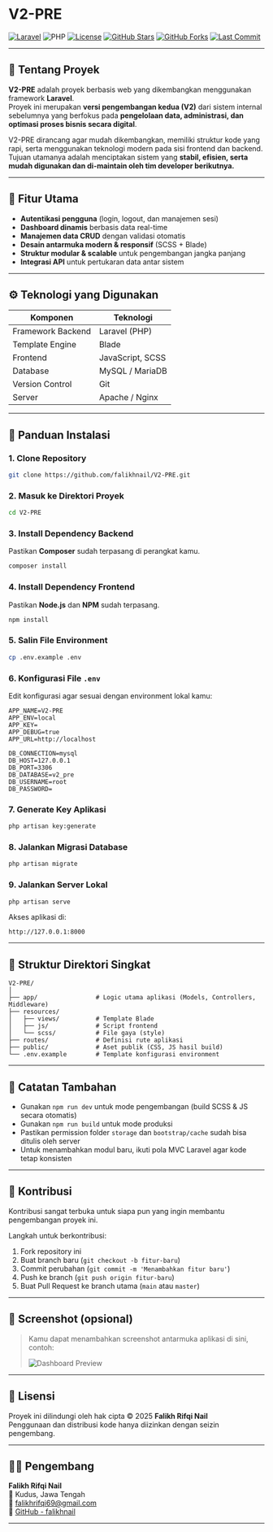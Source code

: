 # V2-PRE

[![Laravel](https://img.shields.io/badge/Laravel-11.x-FF2D20?logo=laravel&logoColor=white)](https://laravel.com)
![PHP](https://img.shields.io/badge/PHP->=8.1-777BB4?logo=php&logoColor=white)
[![License](https://img.shields.io/badge/License-Private-red.svg)](#-lisensi)
[![GitHub Stars](https://img.shields.io/github/stars/falikhnail/V2-PRE.svg?style=social)](https://github.com/falikhnail/V2-PRE/stargazers)
[![GitHub Forks](https://img.shields.io/github/forks/falikhnail/V2-PRE.svg?style=social)](https://github.com/falikhnail/V2-PRE/network/members)
[![Last Commit](https://img.shields.io/github/last-commit/falikhnail/V2-PRE?color=brightgreen)](https://github.com/falikhnail/V2-PRE/commits/main)

---

## 📘 Tentang Proyek

**V2-PRE** adalah proyek berbasis web yang dikembangkan menggunakan framework **Laravel**.  
Proyek ini merupakan **versi pengembangan kedua (V2)** dari sistem internal sebelumnya yang berfokus pada **pengelolaan data, administrasi, dan optimasi proses bisnis secara digital**.  

V2-PRE dirancang agar mudah dikembangkan, memiliki struktur kode yang rapi, serta menggunakan teknologi modern pada sisi frontend dan backend.  
Tujuan utamanya adalah menciptakan sistem yang **stabil, efisien, serta mudah digunakan dan di-maintain oleh tim developer berikutnya.**

---

## 🧩 Fitur Utama
- **Autentikasi pengguna** (login, logout, dan manajemen sesi)
- **Dashboard dinamis** berbasis data real-time
- **Manajemen data CRUD** dengan validasi otomatis
- **Desain antarmuka modern & responsif** (SCSS + Blade)
- **Struktur modular & scalable** untuk pengembangan jangka panjang
- **Integrasi API** untuk pertukaran data antar sistem

---

## ⚙️ Teknologi yang Digunakan
| Komponen | Teknologi |
|-----------|------------|
| Framework Backend | Laravel (PHP) |
| Template Engine | Blade |
| Frontend | JavaScript, SCSS |
| Database | MySQL / MariaDB |
| Version Control | Git |
| Server | Apache / Nginx |

---

## 🚀 Panduan Instalasi

### 1. Clone Repository
```bash
git clone https://github.com/falikhnail/V2-PRE.git
```

### 2. Masuk ke Direktori Proyek
```bash
cd V2-PRE
```

### 3. Install Dependency Backend
Pastikan **Composer** sudah terpasang di perangkat kamu.
```bash
composer install
```

### 4. Install Dependency Frontend
Pastikan **Node.js** dan **NPM** sudah terpasang.
```bash
npm install
```

### 5. Salin File Environment
```bash
cp .env.example .env
```

### 6. Konfigurasi File `.env`
Edit konfigurasi agar sesuai dengan environment lokal kamu:
```env
APP_NAME=V2-PRE
APP_ENV=local
APP_KEY=
APP_DEBUG=true
APP_URL=http://localhost

DB_CONNECTION=mysql
DB_HOST=127.0.0.1
DB_PORT=3306
DB_DATABASE=v2_pre
DB_USERNAME=root
DB_PASSWORD=
```

### 7. Generate Key Aplikasi
```bash
php artisan key:generate
```

### 8. Jalankan Migrasi Database
```bash
php artisan migrate
```

### 9. Jalankan Server Lokal
```bash
php artisan serve
```

Akses aplikasi di:
```
http://127.0.0.1:8000
```

---

## 📁 Struktur Direktori Singkat
```
V2-PRE/
│
├── app/                # Logic utama aplikasi (Models, Controllers, Middleware)
├── resources/
│   ├── views/          # Template Blade
│   ├── js/             # Script frontend
│   └── scss/           # File gaya (style)
├── routes/             # Definisi rute aplikasi
├── public/             # Aset publik (CSS, JS hasil build)
└── .env.example        # Template konfigurasi environment
```

---

## 🧠 Catatan Tambahan
- Gunakan `npm run dev` untuk mode pengembangan (build SCSS & JS secara otomatis)
- Gunakan `npm run build` untuk mode produksi
- Pastikan permission folder `storage` dan `bootstrap/cache` sudah bisa ditulis oleh server
- Untuk menambahkan modul baru, ikuti pola MVC Laravel agar kode tetap konsisten

---

## 🤝 Kontribusi
Kontribusi sangat terbuka untuk siapa pun yang ingin membantu pengembangan proyek ini.

Langkah untuk berkontribusi:
1. Fork repository ini
2. Buat branch baru (`git checkout -b fitur-baru`)
3. Commit perubahan (`git commit -m 'Menambahkan fitur baru'`)
4. Push ke branch (`git push origin fitur-baru`)
5. Buat Pull Request ke branch utama (`main` atau `master`)

---

## 📸 Screenshot (opsional)
> Kamu dapat menambahkan screenshot antarmuka aplikasi di sini, contoh:
> 
> ![Dashboard Preview](docs/images/dashboard.png)

---

## 🪪 Lisensi
Proyek ini dilindungi oleh hak cipta © 2025 **Falikh Rifqi Nail**  
Penggunaan dan distribusi kode hanya diizinkan dengan seizin pengembang.

---

## 👨‍💻 Pengembang
**Falikh Rifqi Nail**  
📍 Kudus, Jawa Tengah  
📧 [falikhrifqi69@gmail.com](mailto:falikhrifqi69@gmail.com)  
💼 [GitHub - falikhnail](https://github.com/falikhnail)

---
